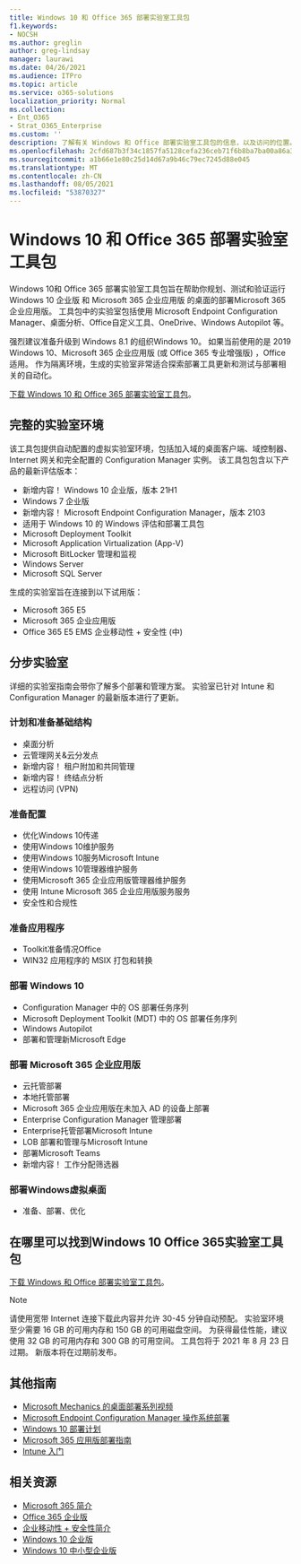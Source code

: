 ```yaml
---
title: Windows 10 和 Office 365 部署实验室工具包
f1.keywords:
- NOCSH
ms.author: greglin
author: greg-lindsay
manager: laurawi
ms.date: 04/26/2021
ms.audience: ITPro
ms.topic: article
ms.service: o365-solutions
localization_priority: Normal
ms.collection:
- Ent_O365
- Strat_O365_Enterprise
ms.custom: ''
description: 了解有关 Windows 和 Office 部署实验室工具包的信息，以及访问的位置。
ms.openlocfilehash: 2cfd687b3f34c1857fa5128cefa236ceb71f6b8ba7ba00a86a3dfceb43b60062
ms.sourcegitcommit: a1b66e1e80c25d14d67a9b46c79ec7245d88e045
ms.translationtype: MT
ms.contentlocale: zh-CN
ms.lasthandoff: 08/05/2021
ms.locfileid: "53870327"
---
```

# <a name="windows-10-and-office-365-deployment-lab-kit"></a>Windows 10 和 Office 365 部署实验室工具包

Windows 10和 Office 365 部署实验室工具包旨在帮助你规划、测试和验证运行 Windows 10 企业版 和 Microsoft 365 企业应用版 的桌面的部署Microsoft 365 企业应用版。 工具包中的实验室包括使用 Microsoft Endpoint Configuration Manager、桌面分析、Office自定义工具、OneDrive、Windows Autopilot 等。

强烈建议准备升级到 Windows 8.1 的组织Windows 10。 如果当前使用的是 2019 Windows 10、Microsoft 365 企业应用版 (或 Office 365 专业增强版) ，Office适用。 作为隔离环境，生成的实验室非常适合探索部署工具更新和测试与部署相关的自动化。

[下载 Windows 10 和 Office 365 部署实验室工具包](https://www.microsoft.com/evalcenter/evaluate-lab-kit)。

## <a name="a-complete-lab-environment"></a>完整的实验室环境

该工具包提供自动配置的虚拟实验室环境，包括加入域的桌面客户端、域控制器、Internet 网关和完全配置的 Configuration Manager 实例。 该工具包包含以下产品的最新评估版本：

- 新增内容！ Windows 10 企业版，版本 21H1
- Windows 7 企业版
- 新增内容！ Microsoft Endpoint Configuration Manager，版本 2103
- 适用于 Windows 10 的 Windows 评估和部署工具包
- Microsoft Deployment Toolkit
- Microsoft Application Virtualization (App-V)
- Microsoft BitLocker 管理和监视
- Windows Server
- Microsoft SQL Server

生成的实验室旨在连接到以下试用版：

- Microsoft 365 E5
- Microsoft 365 企业应用版
- Office 365 E5 EMS 企业移动性 + 安全性 (中) 

## <a name="step-by-step-labs"></a>分步实验室

详细的实验室指南会带你了解多个部署和管理方案。 实验室已针对 Intune 和 Configuration Manager 的最新版本进行了更新。

### <a name="plan-and-prepare-infrastructure"></a>计划和准备基础结构

- 桌面分析
- 云管理网关&云分发点
- 新增内容！ 租户附加和共同管理
- 新增内容！ 终结点分析
- 远程访问 (VPN)

### <a name="prepare-configuration"></a>准备配置

- 优化Windows 10传递
- 使用Windows 10维护服务
- 使用Windows 10服务Microsoft Intune
- 使用Windows 10管理器维护服务
- 使用Microsoft 365 企业应用版管理器维护服务
- 使用 Intune Microsoft 365 企业应用版服务服务
- 安全性和合规性

### <a name="prepare-applications"></a>准备应用程序

- Toolkit准备情况Office
- WIN32 应用程序的 MSIX 打包和转换

### <a name="deploy-windows-10"></a>部署 Windows 10

- Configuration Manager 中的 OS 部署任务序列
- Microsoft Deployment Toolkit (MDT) 中的 OS 部署任务序列
- Windows Autopilot
- 部署和管理新Microsoft Edge

### <a name="deploy-microsoft-365-apps-for-enterprise"></a>部署 Microsoft 365 企业应用版

- 云托管部署
- 本地托管部署
- Microsoft 365 企业应用版在未加入 AD 的设备上部署
- Enterprise Configuration Manager 管理部署
- Enterprise托管部署Microsoft Intune
- LOB 部署和管理与Microsoft Intune
- 部署Microsoft Teams
- 新增内容！ 工作分配筛选器

### <a name="deploy-windows-virtual-desktop"></a>部署Windows虚拟桌面

- 准备、部署、优化

## <a name="where-to-find-the-windows-10-and-office-365-deployment-lab-kit"></a>在哪里可以找到Windows 10 Office 365实验室工具包

[下载 Windows 和 Office 部署实验室工具包](https://www.microsoft.com/evalcenter/evaluate-lab-kit)。

> [!NOTE]
> 请使用宽带 Internet 连接下载此内容并允许 30-45 分钟自动预配。 实验室环境至少需要 16 GB 的可用内存和 150 GB 的可用磁盘空间。 为获得最佳性能，建议使用 32 GB 的可用内存和 300 GB 的可用空间。 工具包将于 2021 年 8 月 23 日过期。 新版本将在过期前发布。

## <a name="additional-guidance"></a>其他指南

- [Microsoft Mechanics 的桌面部署系列视频](https://www.aka.ms/watchhowtoshift)
- [Microsoft Endpoint Configuration Manager 操作系统部署](/mem/configmgr/osd/understand/introduction-to-operating-system-deployment)
- [Windows 10 部署计划](/windows/deployment/planning/index)
- [Microsoft 365 应用版部署指南](/deployoffice/deployment-guide-microsoft-365-apps)
- [Intune 入门](/intune/get-started-evaluation)

## <a name="related-resources"></a>相关资源

- [Microsoft 365 简介](https://www.microsoft.com/microsoft-365/default.aspx)
- [Office 365 企业版](https://products.office.com/business/office)
- [企业移动性 + 安全性简介](https://www.microsoft.com/cloud-platform/enterprise-mobility-security)
- [Windows 10 企业版](https://www.microsoft.com/WindowsForBusiness/windows-for-enterprise)
- [Windows 10 中小型企业版](https://www.microsoft.com/WindowsForBusiness/windows-for-small-business)
